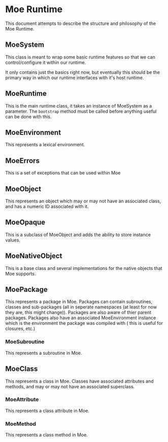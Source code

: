 # Moe Runtime

This document attempts to describe the structure and philosophy 
of the Moe Runtime. 

## MoeSystem

This class is meant to wrap some basic runtime features so that 
we can control/configure it within our runtime. 

It only contains just the basics right now, but eventually this 
should be the primary way in which our runtime interfaces with it's
host runtime.

## MoeRuntime

This is the main runtime class, it takes an instance of MoeSystem 
as a parameter. The `bootstrap` method must be called before anything
useful can be done with this.

## MoeEnvironment

This represents a lexical environment.

## MoeErrors

This is a set of exceptions that can be used within Moe

## MoeObject

This represents an object which may or may not have an associated
class, and has a numeric ID associated with it.

## MoeOpaque

This is a subclass of MoeObject and adds the ability to store 
instance values.

## MoeNativeObject

This is a base class and several implementations for the native
objects that Moe supports.

## MoePackage

This represents a package in Moe. Packages can contain subroutines,
classes and sub-packages (all in seperate namespaces (at least for 
now they are, this might change)). Packages are also aware of thier
parent packages. Packages also have an associated MoeEnvironment 
instance which is the environment the package was compiled with (
this is useful for closures, etc.)

### MoeSubroutine

This represents a subroutine in Moe.

## MoeClass

This represents a class in Moe. Classes have associated attributes 
and methods, and may or may not have an associated superclass.

### MoeAttribute

This represents a class attribute in Moe.

### MoeMethod

This represents a class method in Moe.


